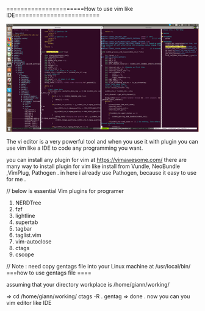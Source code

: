 ======================How to use vim like IDE========================

![Screenshot](use_vim_like_IDE_giann.png)

The vi editor is a very powerful tool and when you use it with plugin you can use vim like a IDE to code any
programming you want. 

you  can install any plugin for vim at https://vimawesome.com/ 
there are many way to install plugin for vim like install from Vundle, NeoBundle ,VimPlug, Pathogen . in here
i already use Pathogen, because it easy to use for me .

// below is essential Vim plugins for programer 
1. NERDTree 
2.  fzf
3. lightline
4. supertab 
5. tagbar 
6. taglist.vim
7. vim-autoclose
8. ctags
9. cscope 

// Note : need copy gentags file into your Linux machine at /usr/local/bin/ 
===how to use gentags file ====

assuming that your directory workplace is /home/giann/working/ 

=> cd /home/giann/working/
   ctags -R .
   gentag
=> done . now you can you vim editor like IDE 
